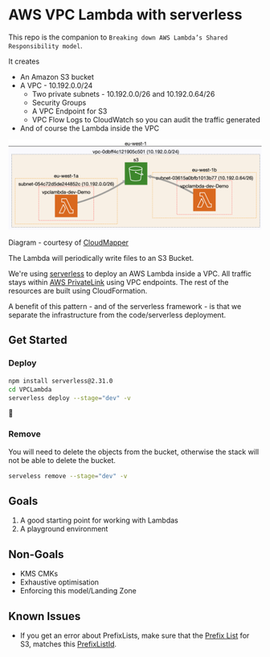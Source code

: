 # AWS VPC Lambda with serverless

This repo is the companion to `Breaking down AWS Lambda’s Shared Responsibility model`.

It creates
* An Amazon S3 bucket
* A VPC - 10.192.0.0/24
    * Two private subnets - 10.192.0.0/26 and 10.192.0.64/26
    * Security Groups 
    * A VPC Endpoint for S3
    * VPC Flow Logs to CloudWatch so you can audit the traffic generated
* And of course the Lambda inside the VPC

![img](CloudMapper.png)

Diagram - courtesy of [CloudMapper](https://github.com/duo-labs/cloudmapper)

The Lambda will periodically write files to an S3 Bucket.

We're using [serverless](https://www.serverless.com/framework/docs/) to deploy an AWS Lambda inside a VPC. All traffic stays within [AWS PrivateLink](https://aws.amazon.com/privatelink/) using VPC endpoints. The rest of the resources are built using CloudFormation.

A benefit of this pattern - and of the serverless framework - is that we separate the infrastructure from the code/serverless deployment.

## Get Started

### Deploy

```sh
npm install serverless@2.31.0
cd VPCLambda
serverless deploy --stage="dev" -v
```
:tada:

### Remove

You will need to delete the objects from the bucket, otherwise the stack will not be able to delete the bucket.

```sh
serveless remove --stage="dev" -v
```


## Goals

1. A good starting point for working with Lambdas
2. A playground environment

## Non-Goals
- KMS CMKs 
- Exhaustive optimisation 
- Enforcing this model/Landing Zone



## Known Issues

- If you get an error about PrefixLists, make sure that the [Prefix List](https://eu-west-1.console.aws.amazon.com/vpc/home?region=eu-west-1#ManagedPrefixLists:) for S3, matches this [PrefixListId](VPCLambda/resources/infrastructure.yml#170). 
